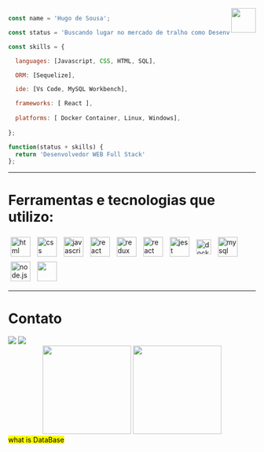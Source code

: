 <div align="center">
  <img height="50px" align="right" src="https://theme.zdassets.com/theme_assets/9633455/9814df697eaf49815d7df109110815ff887b3457.png" />
</div>

```js
const name = 'Hugo de Sousa';

const status = 'Buscando lugar no mercado de tralho como Desenvolvedor WEB Full Stack';

const skills = {

  languages: [Javascript, CSS, HTML, SQL],

  ORM: [Sequelize],

  ide: [Vs Code, MySQL Workbench],

  frameworks: [ React ],
  
  platforms: [ Docker Container, Linux, Windows],
  
};

function(status + skills) {
  return 'Desenvolvedor WEB Full Stack'
};
```

---


# Ferramentas e tecnologias que utilizo:

<div>
  <img align="center"  class='tec' alt="html" height="40"  src="https://img.shields.io/badge/HTML5-E34F26?style=for-the-badge&logo=html5&logoColor=white">
  <img align="center" class='tec' alt="css" height="40"  src="https://img.shields.io/badge/CSS-239120?&style=for-the-badge&logo=css3&logoColor=white">
  <img align="center" class='tec' alt="javascript" height="40"  src="https://img.shields.io/badge/JavaScript-F7DF1E?style=for-the-badge&logo=javascript&logoColor=black">
  <img align="center" class='tec' alt="react" height="40"  src="https://img.shields.io/badge/React-20232A?style=for-the-badge&logo=react&logoColor=61DAFB">
  <img align="center" class='tec' alt="redux" height="40"  src="https://img.shields.io/badge/Redux-593D88?style=for-the-badge&logo=redux&logoColor=white">
  <img align="center" class='tec' alt="react router" height="40"  src="https://img.shields.io/badge/React_Router-CA4245?style=for-the-badge&logo=react-router&logoColor=white">
  <img align="center" class='tec' alt="jest" height="40"  src="https://img.shields.io/badge/Jest-323330?style=for-the-badge&logo=Jest&logoColor=white">
  <img align="center" class='tec' alt="docker" height="30" src="https://ml.globenewswire.com/Resource/Download/c83c4886-b215-4cf0-a973-64b8f65e7003">
  <img align="center" class='tec' alt="mysql" height="40"  src="https://img.shields.io/badge/MySQL-005C84?style=for-the-badge&logo=mysql&logoColor=white">
  <img align="center" class='tec' alt="node.js" height="40"  src="https://img.shields.io/badge/Node.js-43853D?style=for-the-badge&logo=node.js&logoColor=white">
  <img align="center" class='tec' alt="" height="40"  src="https://img.shields.io/badge/Express.js-404D59?style=for-the-badge">
</div>

---

# Contato

<div>
  <a href="https://www.linkedin.com/in/hugo-de-sousa-dev/" target="_blank"><img src="https://img.shields.io/badge/-LinkedIn-%230077B5?style=for-the-badge&logo=linkedin&logoColor=white" target="_blank"></a> 
  <a href = "mailto:hugodesousa.16@gmail.com"><img src="https://img.shields.io/badge/-Gmail-%23333?style=for-the-badge&logo=gmail&logoColor=white" target="_blank"></a> 
</div>
<div align="center">
  <img height="180em" src="https://github-readme-stats.vercel.app/api?username=Hugodesousa&show_icons=true&theme=dracula&include_all_commits=true&count_private=true&icon_color=2FC18C&title_color=2FC18C&bg_color=1A1D21"/>
  <img height="180em" src="https://github-readme-stats.vercel.app/api/top-langs/?username=Hugodesousa&layout=compact&langs_count=7&theme=dracula&title_color=2FC18C&bg_color=1A1D21"/>
</div>




<mark>
what is DataBase
  <style>
    .tec {
      margin: 5px
    }
  </style>
</mark>  




